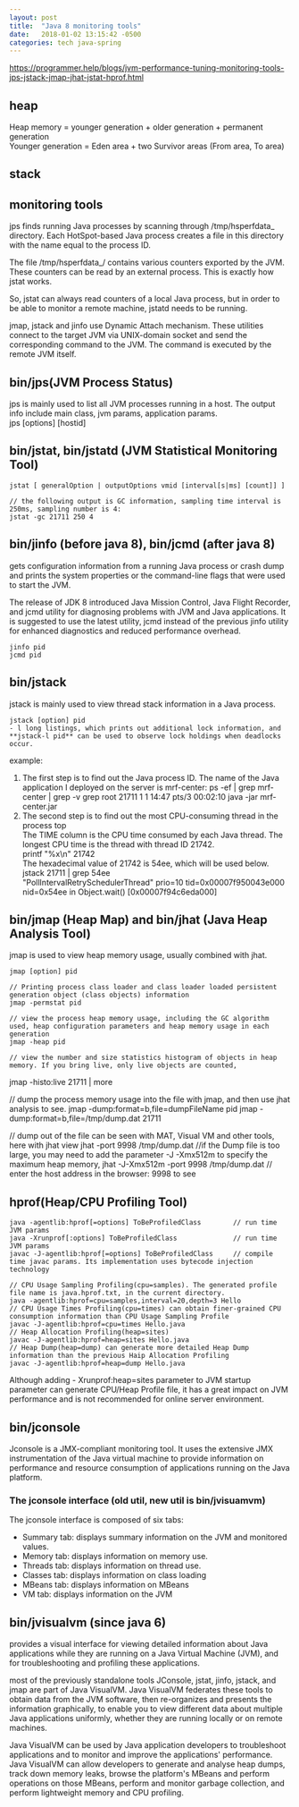 ```yaml
---
layout: post
title:  "Java 8 monitoring tools"
date:   2018-01-02 13:15:42 -0500
categories: tech java-spring
---
```


https://programmer.help/blogs/jvm-performance-tuning-monitoring-tools-jps-jstack-jmap-jhat-jstat-hprof.html

## heap

Heap memory = younger generation + older generation + permanent generation  
Younger generation = Eden area + two Survivor areas (From area, To area)  

## stack
 

## monitoring tools

jps finds running Java processes by scanning through /tmp/hsperfdata_<username> directory. Each HotSpot-based Java process creates a file in this directory with the name equal to the process ID.

The file /tmp/hsperfdata_<username>/<pid> contains various counters exported by the JVM. These counters can be read by an external process. This is exactly how jstat works. 

So, jstat can always read counters of a local Java process, but in order to be able to monitor a remote machine, jstatd needs to be running.

jmap, jstack and jinfo use Dynamic Attach mechanism. These utilities connect to the target JVM via UNIX-domain socket and send the corresponding command to the JVM. The command is executed by the remote JVM itself.

 
## bin/jps(JVM Process Status)

jps is mainly used to list all JVM processes running in a host. The output info include main class, jvm params, application params.  
jps [options] [hostid]  

## bin/jstat, bin/jstatd (JVM Statistical Monitoring Tool)

	jstat [ generalOption | outputOptions vmid [interval[s|ms] [count]] ]
	
	// the following output is GC information, sampling time interval is 250ms, sampling number is 4:
	jstat -gc 21711 250 4


## bin/jinfo (before java 8), bin/jcmd (after java 8)

gets configuration information from a running Java process or crash dump and prints the system properties or the command-line flags that were used to start the JVM.

The release of JDK 8 introduced Java Mission Control, Java Flight Recorder, and jcmd utility for diagnosing problems with JVM and Java applications. It is suggested to use the latest utility, jcmd instead of the previous jinfo utility for enhanced diagnostics and reduced performance overhead.

	jinfo pid
	jcmd pid

   
## bin/jstack

jstack is mainly used to view thread stack information in a Java process.  

	jstack [option] pid  
	- l long listings, which prints out additional lock information, and **jstack-l pid** can be used to observe lock holdings when deadlocks occur.
   
example:

1. The first step is to find out the Java process ID. The name of the Java application I deployed on the server is mrf-center:
		ps -ef | grep mrf-center | grep -v grep
		root     21711     1  1 14:47 pts/3    00:02:10 java -jar mrf-center.jar
2. The second step is to find out the most CPU-consuming thread in the process
		top  
   The TIME column is the CPU time consumed by each Java thread. The longest CPU time is the thread with thread ID 21742.		
		printf "%x\n" 21742  
   The hexadecimal value of 21742 is 54ee, which will be used below.    
		jstack 21711 | grep 54ee  
	"PollIntervalRetrySchedulerThread" prio=10 tid=0x00007f950043e000 nid=0x54ee in Object.wait() [0x00007f94c6eda000]  
	

## bin/jmap (Heap Map) and bin/jhat (Java Heap Analysis Tool)

jmap is used to view heap memory usage, usually combined with jhat.

	jmap [option] pid
	
	// Printing process class loader and class loader loaded persistent generation object (class objects) information
	jmap -permstat pid
	
	// view the process heap memory usage, including the GC algorithm used, heap configuration parameters and heap memory usage in each generation	
	jmap -heap pid    
	
	// view the number and size statistics histogram of objects in heap memory. If you bring live, only live objects are counted, 
   jmap -histo:live 21711 | more
   
   // dump the process memory usage into the file with jmap, and then use jhat analysis to see. 
   jmap -dump:format=b,file=dumpFileName pid
   jmap -dump:format=b,file=/tmp/dump.dat 21711  
   
   // dump out of the file can be seen with MAT, Visual VM and other tools, here with jhat view
   jhat -port 9998 /tmp/dump.dat
   //if the Dump file is too large, you may need to add the parameter -J -Xmx512m to specify the maximum heap memory, 
   jhat -J-Xmx512m -port 9998 /tmp/dump.dat
   // enter the host address in the browser: 9998 to see
   
   
## hprof(Heap/CPU Profiling Tool)

	java -agentlib:hprof[=options] ToBeProfiledClass		// run time JVM params
	java -Xrunprof[:options] ToBeProfiledClass				// run time JVM params
	javac -J-agentlib:hprof[=options] ToBeProfiledClass		// compile time javac params. Its implementation uses bytecode injection technology
	
	// CPU Usage Sampling Profiling(cpu=samples). The generated profile file name is java.hprof.txt, in the current directory. 
	java -agentlib:hprof=cpu=samples,interval=20,depth=3 Hello
	// CPU Usage Times Profiling(cpu=times) can obtain finer-grained CPU consumption information than CPU Usage Sampling Profile
	javac -J-agentlib:hprof=cpu=times Hello.java
	// Heap Allocation Profiling(heap=sites)
	javac -J-agentlib:hprof=heap=sites Hello.java
	// Heap Dump(heap=dump) can generate more detailed Heap Dump information than the previous Haip Allocation Profiling
	javac -J-agentlib:hprof=heap=dump Hello.java
	
Although adding - Xrunprof:heap=sites parameter to JVM startup parameter can generate CPU/Heap Profile file, it has a great impact on JVM performance and is not recommended for online server environment.	
	
## bin/jconsole 

Jconsole is a JMX-compliant monitoring tool.  It uses the extensive JMX instrumentation of the Java virtual machine to provide information on performance and resource consumption of applications running on the Java platform.

### The jconsole interface (old util, new util is bin/jvisuamvm)

The jconsole interface is composed of six tabs:
- Summary tab: displays summary information on the JVM and monitored values.
- Memory tab: displays information on memory use.
- Threads tab: displays information on thread use.
- Classes tab: displays information on class loading
- MBeans tab: displays information on MBeans
- VM tab: displays information on the JVM


## bin/jvisualvm  (since java 6)

provides a visual interface for viewing detailed information about Java applications while they are running on a Java Virtual Machine (JVM), and for troubleshooting and profiling these applications. 

most of the previously standalone tools JConsole, jstat, jinfo, jstack, and jmap are part of Java VisualVM. Java VisualVM federates these tools to obtain data from the JVM software, then re-organizes and presents the information graphically, to enable you to view different data about multiple Java applications uniformly, whether they are running locally or on remote machines. 

Java VisualVM can be used by Java application developers to troubleshoot applications and to monitor and improve the applications' performance. Java VisualVM can allow developers to generate and analyse heap dumps, track down memory leaks, browse the platform's MBeans and perform operations on those MBeans, perform and monitor garbage collection, and perform lightweight memory and CPU profiling.

		